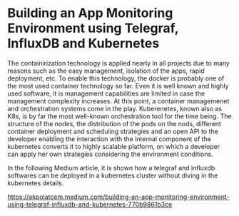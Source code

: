 # Building an App Monitoring Environment using Telegraf, InfluxDB and Kubernetes

The containirization technology is applied nearly in all projects due to many reasons such as the easy management, isolation of the apps, rapid deployment, etc. To enable this technology, the docker is probably one of the most used container technology so far. Even it is well known and highly used software, it is management capabilities are limited in case the management complexity increases. At this point, a container managemenet and orchestration systems come in the play. Kuberenetes, known also as K8s, is by far the most well-known orchestration tool for the time being. The structure of the nodes, the distribution of the pods on the nods, different container deployment and scheduling strategies and an open API to the developer enabling the interaction with the internal component of the kubernetes converts it to highly scalable platform, on which a developer can apply her own strategies considering the environment conditions.

In the following Medium article, it is shown how a telegraf and influxdb softwares can be deployed in a kubernetes cluster without diving in the kubernetes details.

https://akpolatcem.medium.com/building-an-app-monitoring-environment-using-telegraf-influxdb-and-kubernetes-770b9861b3ce
